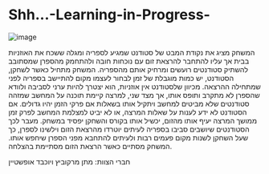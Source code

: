 # Shh...-Learning-in-Progress-
![image](https://github.com/user-attachments/assets/ec115bc8-aeef-4868-8b4d-fbe8251dfcd4)





המשחק מציג את נקודת המבט של סטודנט שמגיע לספריה ומגלה ששכח את האוזניות בבית אך עליו להתחבר להרצאת זום עם נוכחות חובה ולהתחמק מהספרן שמסתובב להשתיק סטודנטים רועשים ומרחיק אותם מהספריה. המשחק מתחיל כאשר לשחקן, הסטודנט, יש כמות מוגבלת של זמן לבחור לעצמו מקום להתיישב בספריה לפני שמתחילה ההרצאה. מכיוון שלסטודנט אין אוזניות, הוא יצטרך להיות ערני לסביבה ולוודא שהספרן לא מתקרב ותופס אותו, אך מצד שני, למרצה קיימת תוכנה על המחשב שמזהה סטודנטים שלא מביטים למחשב ויתקיל אותו בשאלות אם פרקי הזמן יהיו גדולים. אם הסטודנט לא ידע לענות על שאלות המרצה, או לא יביט למצלמת המחשב לפרק זמן ממושך המרצה יעיף אותו מהזום, יכשיל אותו בקורס והשחקן יפסיד במשחק. מעבר לכך הסטודנטים שיושבים סביבו בספריה לעיתים יוטרדו מהרצאת הזום וילשינו לספרן, כך שעל השחקן לשנות מקום פעמים רבות ולעיתים להתחבא מפני הספרן שיחפש אותו. המשחק מסתיים כאשר הרצאת הזום מסתיימת בהצלחה.


חברי הצוות: מתן מרקוביץ ויוכבד אופשטיין


